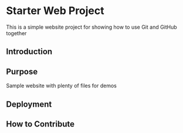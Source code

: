 # Starter Web Project

This is a simple website project for showing how to use Git and GitHub together


## Introduction

## Purpose

Sample website with plenty of files for demos

## Deployment

## How to Contribute